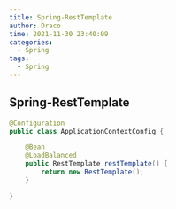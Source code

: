 ```yaml
---
title: Spring-RestTemplate
author: Draco
time: 2021-11-30 23:40:09
categories: 
  - Spring
tags: 
  - Spring
---
```






## Spring-RestTemplate



```java
@Configuration
public class ApplicationContextConfig {

    @Bean
    @LoadBalanced
    public RestTemplate restTemplate() {
        return new RestTemplate();
    }

}
```

